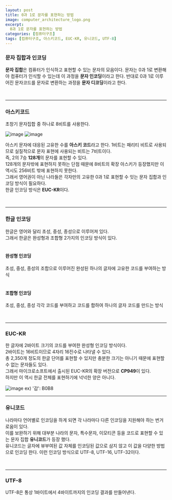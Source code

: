 ```yaml
---
layout: post
title: 0과 1로 문자를 표현하는 방법
image: computer_architecture_logo.png
excerpt: 
  0과 1로 문자를 표현하는 방법
categories: [컴퓨터구조]
tags: [컴퓨터구조, 아스키코드, EUC-KR, 유니코드, UTF-8]
---
```


### 문자 집합과 인코딩

**문자 집합**은 컴퓨터가 인식하고 표현할 수 있는 문자의 모음이다.
문자는 0과 1로 변환해야 컴퓨터가 인식할 수 있는데 이 과정을 **문자 인코딩**이라고 한다.
반대로 0과 1로 이루어진 문자코드를 문자로 변환하는 과정을 **문자 디코딩**이라고 한다.

<br />

---

### 아스키코드

초창기 문자집합 중 하나로 8비트를 사용한다.  

![image](https://github.com/DaYoung-woo/DaYoung-woo.github.io/assets/131967254/0bd5bdea-a859-4bd0-b7ad-e17d77c1467e)
![image](https://github.com/DaYoung-woo/DaYoung-woo.github.io/assets/131967254/7b02efc2-4534-462f-8727-0d7be50572b4)
<br />

아스키 문자에 대응된 고유한 수를 **아스키 코드**라고 한다. 
1비트는 패리티 비트로 사용되므로 실질적으로 문자 표현에 사용되는 비트는 7비트이다.  
즉, 2의 7승 **128개**의 문자를 표현할 수 있다.  
128개의 문자밖에 표현하지 못하는 단점 때문에 8비트의 확장 아스키가 등장했지만 이 역시도 256비트 밖에 표현하지 못한다.  
그래서 영어권이 아닌 나라들은 각자만의 고유한 0과 1로 표현할 수 잇는 문자 집합과 인코딩 방식이 필요하다.  
한글 인코딩 방식은 **EUC-KR**이다.

<br />

---

### 한글 인코딩

한글은 영어와 달리 초성, 중성, 종성으로 이루어져 있다.  
그래서 한글은 완성형과 조합형 2가지의 인코딩 방식이 있다.  
<br />

#### 완성형 인코딩
초성, 중성, 종성의 조합으로 이루어진 완성된 하나의 글자에 고유한 코드를 부여하는 방식  
<br />

#### 조합형 인코딩
초성, 중성, 종성 각각 코드를 부여하고 코드를 합하여 하나의 글자 코드를 만드는 방식  

<br />

---

### EUC-KR

한 글자에 2바이트 크기의 코드를 부여한 완성형 인코딩 방식이다.  
2바이트는 16비트이므로 4자리 16진수로 나타낼 수 있다.  
총 2,350개 정도의 한글 단어를 표현할 수 있지만 충분한 크기는 아니기 때문에 표현할 수 없는 문자들도 있다.  
그래서 마이크로소프트에서 출시된 EUC-KR의 확장 버전으로 **CP949**이 있다.  
하지만 이 역시 한글 전체를 표현하기에 넉넉한 양은 아니다.
<br />

![image](https://github.com/DaYoung-woo/DaYoung-woo.github.io/assets/131967254/8a74cc36-040c-4017-ac61-3aefea21cc4a)
ex) '감': B0B8
<br/>

---

### 유니코드

나라마다 언어별로 인코딩을 하게 되면 각 나라마다 다른 인코딩을 지원해야 하는 번거로움이 있다.  
이를 보완하기 위해 대부분 나라의 문자, 특수문자, 이모티콘 등을 코드로 표현할 수 있는 문자 집합 **유니코드**가 등장 했다.  
유니코드는 글자에 뷰부여된 값 자체를 인코딩된 값으로 삼지 않고 이 값을 다양한 방법으로 인코딩 한다.
이런 인코딩 방식으로 UTF-8, UTF-16, UTF-32이다.

<br />

---

### UTF-8

UTF-8은 통상 1바이트에서 4바이트까지의 인코딩 결과를 만들어낸다.
